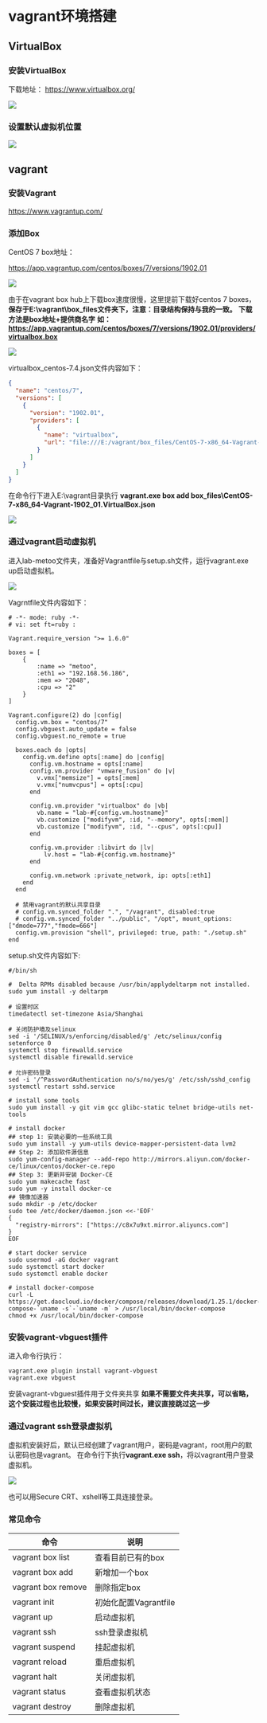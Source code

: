 # vagrant环境搭建

## VirtualBox

### 安装VirtualBox
下载地址：
https://www.virtualbox.org/

<img src="https://github.com/fztcjjl/dmicro/raw/master/docs/drone/img/vagrant/1.png">

### 设置默认虚拟机位置

<img src="https://github.com/fztcjjl/dmicro/raw/master/docs/drone/img/vagrant/2.png">

## vagrant

### 安装Vagrant

https://www.vagrantup.com/

### 添加Box

CentOS 7 box地址：

https://app.vagrantup.com/centos/boxes/7/versions/1902.01

<img src="https://github.com/fztcjjl/dmicro/raw/master/docs/drone/img/vagrant/3.png">

由于在vagrant box hub上下载box速度很慢，这里提前下载好centos 7 boxes，**保存于E:\vagrant\box_files文件夹下，注意：目录结构保持与我的一致。**
**下载方法是box地址+提供商名字**
**如：https://app.vagrantup.com/centos/boxes/7/versions/1902.01/providers/virtualbox.box**

<img src="https://github.com/fztcjjl/dmicro/raw/master/docs/drone/img/vagrant/4.png">

virtualbox_centos-7.4.json文件内容如下：

```json
{
  "name": "centos/7",
  "versions": [
    {
      "version": "1902.01",
      "providers": [
        {
          "name": "virtualbox",
          "url": "file:///E:/vagrant/box_files/CentOS-7-x86_64-Vagrant-1902_01.VirtualBox.box"
        }
      ]
    }
  ]
}
```

在命令行下进入E:\vagrant目录执行
**vagrant.exe box add box_files\CentOS-7-x86_64-Vagrant-1902_01.VirtualBox.json**

<img src="https://github.com/fztcjjl/dmicro/raw/master/docs/drone/img/vagrant/5.png">

### 通过vagrant启动虚拟机

进入lab-metoo文件夹，准备好Vagrantfile与setup.sh文件，运行vagrant.exe up启动虚拟机。

<img src="https://github.com/fztcjjl/dmicro/raw/master/docs/drone/img/vagrant/6.png">

Vagrntfile文件内容如下：

```
# -*- mode: ruby -*-
# vi: set ft=ruby :

Vagrant.require_version ">= 1.6.0"

boxes = [
    {
        :name => "metoo",
        :eth1 => "192.168.56.186",
        :mem => "2048",
        :cpu => "2"
    }
]

Vagrant.configure(2) do |config|
  config.vm.box = "centos/7"
  config.vbguest.auto_update = false
  config.vbguest.no_remote = true

  boxes.each do |opts|
    config.vm.define opts[:name] do |config|
      config.vm.hostname = opts[:name]
      config.vm.provider "vmware_fusion" do |v|
        v.vmx["memsize"] = opts[:mem]
        v.vmx["numvcpus"] = opts[:cpu]
      end

      config.vm.provider "virtualbox" do |vb|
        vb.name = "lab-#{config.vm.hostname}"
        vb.customize ["modifyvm", :id, "--memory", opts[:mem]]
        vb.customize ["modifyvm", :id, "--cpus", opts[:cpu]]
      end

      config.vm.provider :libvirt do |lv|
          lv.host = "lab-#{config.vm.hostname}"
      end

      config.vm.network :private_network, ip: opts[:eth1]
    end
  end

  # 禁用vagrant的默认共享目录
  # config.vm.synced_folder ".", "/vagrant", disabled:true
  # config.vm.synced_folder "../public", "/opt", mount_options:["dmode=777","fmode=666"]
  config.vm.provision "shell", privileged: true, path: "./setup.sh"
end
```

setup.sh文件内容如下:
```
#/bin/sh

#  Delta RPMs disabled because /usr/bin/applydeltarpm not installed.
sudo yum install -y deltarpm

# 设置时区
timedatectl set-timezone Asia/Shanghai

# 关闭防护墙及selinux
sed -i '/SELINUX/s/enforcing/disabled/g' /etc/selinux/config
setenforce 0
systemctl stop firewalld.service
systemctl disable firewalld.service

# 允许密码登录
sed -i '/^PasswordAuthentication no/s/no/yes/g' /etc/ssh/sshd_config
systemctl restart sshd.service

# install some tools
sudo yum install -y git vim gcc glibc-static telnet bridge-utils net-tools

# install docker
## step 1: 安装必要的一些系统工具
sudo yum install -y yum-utils device-mapper-persistent-data lvm2
## Step 2: 添加软件源信息
sudo yum-config-manager --add-repo http://mirrors.aliyun.com/docker-ce/linux/centos/docker-ce.repo
## Step 3: 更新并安装 Docker-CE
sudo yum makecache fast
sudo yum -y install docker-ce
## 镜像加速器
sudo mkdir -p /etc/docker
sudo tee /etc/docker/daemon.json <<-'EOF'
{
  "registry-mirrors": ["https://c8x7u9xt.mirror.aliyuncs.com"]
}
EOF

# start docker service
sudo usermod -aG docker vagrant
sudo systemctl start docker
sudo systemctl enable docker

# install docker-compose
curl -L https://get.daocloud.io/docker/compose/releases/download/1.25.1/docker-compose-`uname -s`-`uname -m` > /usr/local/bin/docker-compose
chmod +x /usr/local/bin/docker-compose

```
### 安装vagrant-vbguest插件

进入命令行执行：
```
vagrant.exe plugin install vagrant-vbguest
vagrant.exe vbguest
```
安装vagrant-vbguest插件用于文件夹共享
**如果不需要文件夹共享，可以省略，这个安装过程也比较慢，如果安装时间过长，建议直接跳过这一步**

### 通过vagrant ssh登录虚拟机
虚拟机安装好后，默认已经创建了vagrant用户，密码是vagrant，root用户的默认密码也是vagrant。
在命令行下执行**vagrant.exe ssh**，将以vagrant用户登录虚拟机。

<img src="https://github.com/fztcjjl/dmicro/raw/master/docs/drone/img/vagrant/7.png">

也可以用Secure CRT、xshell等工具连接登录。

### 常见命令

| **命令**           | **说明**              |
| ------------------ | --------------------- |
| vagrant box list   | 查看目前已有的box     |
| vagrant box add    | 新增加一个box         |
| vagrant box remove | 删除指定box           |
| vagrant init       | 初始化配置Vagrantfile |
| vagrant up         | 启动虚拟机            |
| vagrant ssh        | ssh登录虚拟机         |
| vagrant suspend    | 挂起虚拟机            |
| vagrant reload     | 重启虚拟机            |
| vagrant halt       | 关闭虚拟机            |
| vagrant status     | 查看虚拟机状态        |
| vagrant destroy    | 删除虚拟机            |
